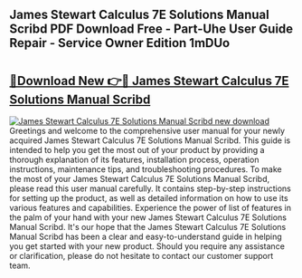 ## James Stewart Calculus 7E Solutions Manual Scribd PDF Download Free - Part-Uhe User Guide Repair - Service Owner Edition 1mDUo

# <h2><a href="http://bc51235.oget.top/?id=James+Stewart+Calculus+7E+Solutions+Manual+Scribd">🔗Download New 👉🔴 James Stewart Calculus 7E Solutions Manual Scribd</a></h2>

[![James Stewart Calculus 7E Solutions Manual Scribd new download](https://i.imgur.com/5g1atiW.png)](http://bc51235.oget.top/?id=James+Stewart+Calculus+7E+Solutions+Manual+Scribd)
Greetings and welcome to the comprehensive user manual for your newly acquired James Stewart Calculus 7E Solutions Manual Scribd. This guide is intended to help you get the most out of your product by providing a thorough explanation of its features, installation process, operation instructions, maintenance tips, and troubleshooting procedures. To make the most of your James Stewart Calculus 7E Solutions Manual Scribd, please read this user manual carefully. It contains step-by-step instructions for setting up the product, as well as detailed information on how to use its various features and capabilities. Experience the power of list of features in the palm of your hand with your new James Stewart Calculus 7E Solutions Manual Scribd. It's our hope that the James Stewart Calculus 7E Solutions Manual Scribd has been a clear and easy-to-understand guide in helping you get started with your new product. Should you require any assistance or clarification, please do not hesitate to contact our customer support team.
